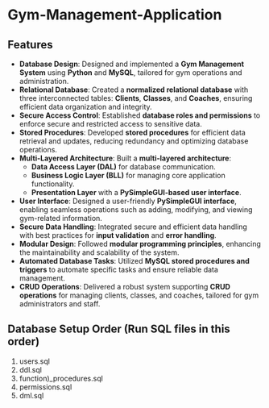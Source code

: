 # Gym-Management-Application

## Features

- **Database Design**: Designed and implemented a **Gym Management System** using **Python** and **MySQL**, tailored for gym operations and administration.
- **Relational Database**: Created a **normalized relational database** with three interconnected tables: **Clients**, **Classes**, and **Coaches**, ensuring efficient data organization and integrity.
- **Secure Access Control**: Established **database roles and permissions** to enforce secure and restricted access to sensitive data.
- **Stored Procedures**: Developed **stored procedures** for efficient data retrieval and updates, reducing redundancy and optimizing database operations.
- **Multi-Layered Architecture**: Built a **multi-layered architecture**:
  - **Data Access Layer (DAL)** for database communication.
  - **Business Logic Layer (BLL)** for managing core application functionality.
  - **Presentation Layer** with a **PySimpleGUI-based user interface**.
- **User Interface**: Designed a user-friendly **PySimpleGUI interface**, enabling seamless operations such as adding, modifying, and viewing gym-related information.
- **Secure Data Handling**: Integrated secure and efficient data handling with best practices for **input validation** and **error handling**.
- **Modular Design**: Followed **modular programming principles**, enhancing the maintainability and scalability of the system.
- **Automated Database Tasks**: Utilized **MySQL stored procedures and triggers** to automate specific tasks and ensure reliable data management.
- **CRUD Operations**: Delivered a robust system supporting **CRUD operations** for managing clients, classes, and coaches, tailored for gym administrators and staff.

## Database Setup Order (Run SQL files in this order)
1. users.sql
2. ddl.sql
3. function)_procedures.sql
4. permissions.sql
5. dml.sql
